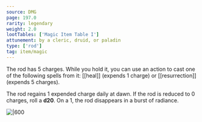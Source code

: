 ```yaml
---
source: DMG
page: 197.0
rarity: legendary
weight: 2.0
lootTables: ['Magic Item Table I']
attunement: by a cleric, druid, or paladin
type: ['rod']
tag: item/magic
---
```


The rod has 5 charges. While you hold it, you can use an action to cast one of the following spells from it: [[heal]] (expends 1 charge) or [[resurrection]] (expends 5 charges).

The rod regains 1 expended charge daily at dawn. If the rod is reduced to 0 charges, roll a **d20**. On a 1, the rod disappears in a burst of radiance.


![|600](https://5e.tools/img/items/DMG/Rod%20of%20Resurrection.jpg)